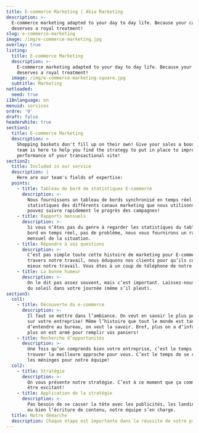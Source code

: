 ```yaml
---
title: E-commerce Marketing | Akia Marketing
description: >-
  E-commerce marketing adapted to your day to day life. Because your cart
  deserves a royal treatment!
slug: e-commerce-marketing
image: /img/e-commerce-marketing.jpg
overlay: true
listing:
  title: E-commerce Marketing
  description: >-
    E-commerce marketing adapted to your day to day life. Because your cart
    deserves a royal treatment!
  image: /img/e-commerce-marketing-square.jpg
  subtitle: Marketing
notloaded:
  need: true
i18nlanguage: en
menuid: services
ordre: '0'
draft: false
headerwhite: true
section1:
  title: E-commerce Marketing
  description: >
    Shopping baskets don't fill up on their own! Give your sales a boost. Our
    team is here to help you find the strategy to put in place to improve the
    performance of your transactional site!
section2:
  title: Included in our service
  description: |
    Here are our team's fields of expertise:
  points:
    - title: Tableau de bord de statistiques E-commerce
      description: >-
        Nous fournissons un tableau de bords synchronisé en temps réel avec les
        statistiques des différents canaux marketing que nous utilisons. Vous
        pouvez suivre rapidement le progrès des campagnes!
    - title: Rapports mensuels
      description: >-
        Si vous n’êtes pas du genre à regarder les statistiques du tableau de
        bord en temps réel, pas de problème, nous vous fournirons un rapport
        mensuel de la situation.
    - title: Répondre à vos questions
      description: >-
        C’est pas simple toute cette histoire de marketing pour E-commerce. À
        travers notre travail, nous éduquons nos clients pour qu’ils comprennent
        mieux notre travail. Vous êtes à un coup de téléphone de notre équipe!
    - title: La bonne humeur
      description: >-
        On le dit pas assez souvent, mais c’est important. Laissez-nous mettre
        du soleil dans votre journée (même s’il pleut).
section3:
  col1:
    - title: Découverte du e-commerce
      description: >-
        Il faut se mettre dans l’ambiance. On veut en savoir le plus possible
        sur votre entreprise! Même l’histoire que tout le monde est tanné
        d’entendre au bureau, on veut la savoir. Bref, plus on a d’informations,
        plus on est armé pour remplir vos paniers!
    - title: Recherche d’opportunités
      description: >-
        Une fois qu’on comprends bien votre entreprise, c’est le temps de
        trouver la meilleure approche pour vous. C’est le temps de se creuser
        les méninges pour notre équipe! 
  col2:
    - title: Stratégie
      description: >-
        On vous présente notre stratégie. C’est à ce moment que ça commence à
        être excitant! 
    - title: Application de la stratégie
      description: >-
        Pas besoin de se casser la tête avec les publicités, les landings pages
        ou bien l’écriture de contenu, notre équipe s’en charge.
  title: Notre démarche
  description: Chaque étape est importante dans la réussite de votre projet.
---
```


